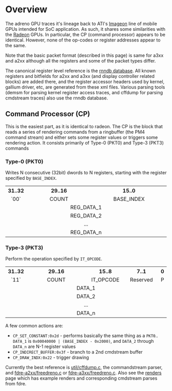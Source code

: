 # Overview
The adreno GPU traces it's lineage back to ATI's [Imageon](http://en.wikipedia.org/wiki/Imageon) line of mobile GPUs intended for SoC application.  As such, it shares some similarities with the [Radeon](http://en.wikipedia.org/wiki/Radeon) GPUs.  In particular, the CP (command processor) appears to be identical.  However, none of the op-codes or register addresses appear to the same.

Note that the basic packet format (described in this page) is same for a3xx and a2xx although all the registers and some of the packet types differ.

The canonical register level reference is the [rnndb database](https://github.com/freedreno/envytools/tree/master/rnndb).  All known registers and bitfields for a2xx and a3xx (and display controller related blocks) are added there, and the register accessor headers used by kernel, gallium driver, etc, are generated from these xml files.  Various parsing tools (demsm for parsing kernel register access traces, and cffdump for parsing cmdstream traces) also use the rnndb database.

## Command Processor (CP)
This is the easiest part, as it is identical to radeon.  The CP is the block that reads a series of rendering commands from a ringbuffer (the PM4 command stream) and either sets some register values or triggers some rendering action.  It consists primarily of Type-0 (PKT0) and Type-3 (PKT3) commands

### Type-0 (PKT0)
Writes N consecutive (32bit) dwords to N registers, starting with the register specified by `BASE_INDEX`.

<table>
 <tr><th width="6.25%">31..32</th><th width="43.75%">29..16</th><th width="50%">15..0</th></tr>
 <tr><td align="center">`00`</td><td align="center">COUNT</td><td align="center">BASE_INDEX</td></tr>
 <tr><td colspan="3" align="center">REG_DATA_1</td></tr>
 <tr><td colspan="3" align="center">REG_DATA_2</td></tr>
 <tr><td colspan="3" align="center">...</td></tr>
 <tr><td colspan="3" align="center">REG_DATA_n</td></tr>
</table>

### Type-3 (PKT3)
Perform the operation specified by `IT_OPCODE`.

<table>
 <tr><th width="6.25%">31..32</th><th width="43.75%">29..16</th><th width="25%">15..8</th><th width="21.875%">7..1</th><th width="3.125%">0</th></tr>
 <tr><td align="center">`11`</td><td align="center">COUNT</td><td align="center">IT_OPCODE</td><td align="center">Reserved</td><td align="center">P</td></tr>
 <tr><td colspan="5" align="center">DATA_1</td></tr>
 <tr><td colspan="5" align="center">DATA_2</td></tr>
 <tr><td colspan="5" align="center">...</td></tr>
 <tr><td colspan="5" align="center">DATA_n</td></tr>
</table>

A few common actions are:
* `CP_SET_CONSTANT:0x2d` - performs basically the same thing as a `PKT0`.. `DATA_1` is `0x00040000 | (BASE_INDEX - 0x2000)`, and `DATA_2` through `DATA_n` are N-1 register values
* `CP_INDIRECT_BUFFER:0x3f` - branch to a 2nd cmdstream buffer
* `CP_DRAW_INDX:0x22` - trigger drawing

Currently the best reference is [util/cffdump.c](https://github.com/freedreno/freedreno/blob/master/util/cffdump.c), the commandstream parser, and [fdre-a2xx/freedreno.c](https://github.com/freedreno/freedreno/blob/master/fdre-a2xx/freedreno.c) or [fdre-a3xx/freedreno.c](https://github.com/freedreno/freedreno/blob/master/fdre-a3xx/freedreno.c).  Also see the [renders](http://freedreno.github.com/renders/index.html) page which has example renders and corresponding cmdstream parses from fdre.
